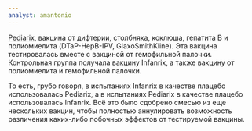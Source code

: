 ```yaml
---
analyst: amantonio
---
```


[Pediarix](https://www.gsksource.com/pharma/content/dam/GlaxoSmithKline/US/en/Prescribing_Information/Pediarix/pdf/PEDIARIX.PDF), вакцина от дифтерии, столбняка, коклюша, гепатита В и полиомиелита (DTaP-HepB-IPV, GlaxoSmithKline). Эта вакцина тестировалась вместе с вакциной от гемофильной палочки. Контрольная группа получала вакцину Infanrix, а также вакцину от полиомиелита и гемофильной палочки.

То есть, грубо говоря, в испытаниях Infanrix в качестве плацебо использовалась Pediarix, а в испытаниях Pediarix в качестве плацебо использовалась Infanrix. Всё это было сдобрено смесью из еще нескольких вакцин, чтобы полностью аннулировать возможность различения каких-либо побочных эффектов от тестируемой вакцины.
